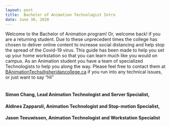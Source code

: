 ```yaml
---
layout: post
title:  Bachelor of Animation Technologist Intro 
date: June 30, 2020
--- 
```

Welcome to the Bachelor of Animation program! Or, welcome back! if you are a returning student. Due to these unprecedent times the college has chosen to deliver online content to increase social distancing and help stop the spread of the Covid-19 virus. This guide has been made to help you set up your home workstation so that you can learn much like you would on campus.  As an Animation student you have a team of specialized Technologists to help you along the way.  Please feel free to contact them at BAnimationTechs@sheridancollege.ca if you run into any technical issues, or just want to say “Hi”<br> 
<br>
#### Simon Chang, Lead Animation Technologist and Server Specialist,  
#### Aldines Zapparoli, Animation Technologist and Stop-motion Specialist,  
#### Jason Teeuwissen, Animation Technologist and Workstation Specialist

